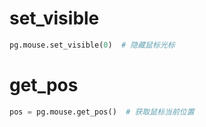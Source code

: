 

# set_visible
```python
pg.mouse.set_visible(0)  # 隐藏鼠标光标
```

# get_pos
```python
pos = pg.mouse.get_pos()  # 获取鼠标当前位置
```
